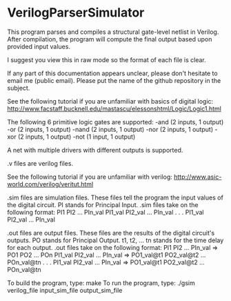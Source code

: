 # VerilogParserSimulator
This program parses and compiles a structural gate-level netlist in Verilog.
After compilation, the program will compute the final output based upon provided input values.

I suggest you view this in raw mode so the format of each file is clear.

If any part of this documentation appears unclear, please don't hesitate to email me (public email).
Please put the name of the github repository in the subject.

See the following tutorial if you are unfamiliar with basics of digital logic:
http://www.facstaff.bucknell.edu/mastascu/elessonshtml/Logic/Logic1.html

The following 6 primitive logic gates are supported:
-and (2 inputs, 1 output)
-or (2 inputs, 1 output)
-nand (2 inputs, 1 output)
-nor (2 inputs, 1 output)
-xor (2 inputs, 1 output)
-not (1 input, 1 output)

A net with multiple drivers with different outputs is supported.

.v files are verilog files.

See the following tutorial if you are unfamiliar with verilog:
http://www.asic-world.com/verilog/veritut.html

.sim files are simulation files.
These files tell the program the input values of the digital circuit.
PI stands for Principal Input.
.sim files take on the following format:
PI1     PI2     ... PIn_val
PI1_val PI2_val ... PIn_val
.
.
.
PI1_val PI2_val ... PIn_val

.out files are output files.
These files are the results of the digital circuit's outputs.
PO stands for Principal Output.
t1, t2, ... tn stands for the time delay for each output.
.out files take on the following format:
PI1     PI2     ... PIn_val => PO1        PO2        ... POn
PI1_val PI2_val ... PIn_val => PO1_val@t1 PO2_val@t2 ... POn_val@tn
.
.
.
PI1_val PI2_val ... PIn_val => PO1_val@t1 PO2_val@t2 ... POn_val@tn

To build the program, type:
make
To run the program, type:
./gsim verilog_file input_sim_file output_sim_file
